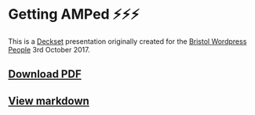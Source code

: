 # Getting AMPed ⚡️⚡️⚡️

This is a [Deckset](https://www.decksetapp.com) presentation originally created for the [Bristol Wordpress People](https://wpbristol.co.uk) 3rd October 2017.

## [Download PDF](https://github.com/daviddarke/getting-amped/raw/master/getting-amped.pdf)
## [View markdown](https://github.com/daviddarke/getting-amped/blob/master/AMP.md)
